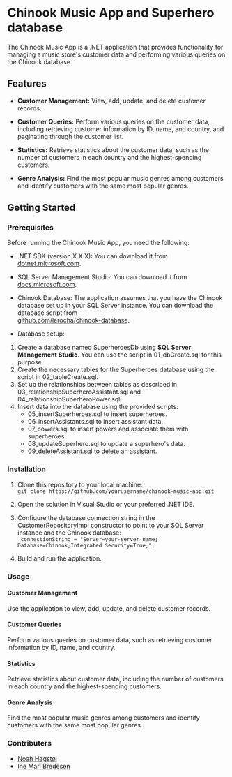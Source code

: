 # Chinook Music App and Superhero database

The Chinook Music App is a .NET application that provides functionality for managing a music store's customer data and performing various queries on the Chinook database.

## Features

- **Customer Management:** View, add, update, and delete customer records.

- **Customer Queries:** Perform various queries on the customer data, including retrieving customer information by ID, name, and country, and paginating through the customer list.

- **Statistics:** Retrieve statistics about the customer data, such as the number of customers in each country and the highest-spending customers.

- **Genre Analysis:** Find the most popular music genres among customers and identify customers with the same most popular genres.

## Getting Started

### Prerequisites

Before running the Chinook Music App, you need the following:

- .NET SDK (version X.X.X): You can download it from<br> [dotnet.microsoft.com](https://dotnet.microsoft.com/download/dotnet).

- SQL Server Management Studio: You can download it from <br>[docs.microsoft.com](https://docs.microsoft.com/en-us/sql/ssms/download-sql-server-management-studio-ssms).

- Chinook Database: The application assumes that you have the Chinook database set up in your SQL Server instance. You can download the database script from<br> [github.com/lerocha/chinook-database](https://github.com/lerocha/chinook-database).

- Database setup:

<ol>
  <li>Create a database named SuperheroesDb using <b>SQL Server Management Studio</b>. You can use the script in 01_dbCreate.sql for this purpose.</li>
  <li>Create the necessary tables for the Superheroes database using the script in 02_tableCreate.sql.</li>
  <li>Set up the relationships between tables as described in 03_relationshipSuperheroAssistant.sql and 04_relationshipSuperheroPower.sql.</li>
  <li>Insert data into the database using the provided scripts:
    <ul>
      <li>05_insertSuperheroes.sql to insert superheroes.</li>
      <li>06_insertAssistants.sql to insert assistant data.</li>
      <li>07_powers.sql to insert powers and associate them with superheroes.</li>
      <li>08_updateSuperhero.sql to update a superhero's data.</li>
      <li>09_deleteAssistant.sql to delete an assistant.</li>
    </ul>
  </li>
</ol>

### Installation

1. Clone this repository to your local machine:<br>
   ```git clone https://github.com/yourusername/chinook-music-app.git```
2. Open the solution in Visual Studio or your preferred .NET IDE.

3. Configure the database connection string in the CustomerRepositoryImpl constructor to point to your SQL Server instance and the Chinook database:
<br>```_connectionString = "Server=your-server-name; Database=Chinook;Integrated Security=True;";```

4. Build and run the application.

### Usage
#### Customer Management
Use the application to view, add, update, and delete customer records.<br>
#### Customer Queries
Perform various queries on customer data, such as retrieving customer information by ID, name, and country.<br>
#### Statistics
Retrieve statistics about customer data, including the number of customers in each country and the highest-spending customers.<br>
#### Genre Analysis
Find the most popular music genres among customers and identify customers with the same most popular genres.<br>

### Contributers
- [Noah Høgstøl](https://github.com/Nuuah)<br>
- [Ine Mari Bredesen](https://github.com/inemari)
